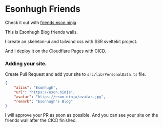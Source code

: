 # Esonhugh Friends

Check it out with [friends.eson.ninja](https://friends.eson.ninja)

This is Esonhugh Blog friends walls.

I create an skeleton-ui and tailwind css with SSR sveltekit project.

And I deploy it on the Cloudflare Pages with CICD.

### Adding your site.

Create Pull Request and add your site to `src/lib/PersonalData.ts` file.

```json
{
	"alias": "Esonhugh",
	"url": "https://eson.ninja",
	"avatar": "https://eson.ninja/avatar.jpg",
	"remark": "Esonhugh's Blog"
}
```

I will approve your PR as soon as possible. And you can see your site on the friends wall after the CICD finished.
